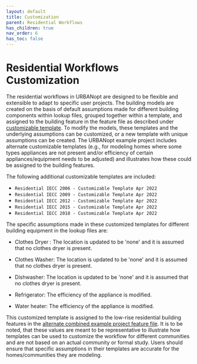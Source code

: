 ```yaml
---
layout: default
title: Customization
parent: Residential Workflows
has_children: true
nav_order: 6
has_toc: false
---
```


# Residential Workflows Customization


The residential workflows in URBANopt are designed to be flexible and extensible to adapt to specific user
projects. The building models are created on the basis of default assumptions
made for different building components within lookup files, grouped together within a template, and assigned to the
building feature in the feature file as described under [customizable template](https://docs.urbanopt.net/workflows/residential_workflows/residential_workflows.html#customizable-template). To modify the models, these templates and the underlying assumptions
can be customized, or a new template with unique assumptions can be created. The URBANopt example
project includes alternate customizable templates (e.g., for modeling homes where some types appliances are not present and/or efficiency of certain appliances/equipment needs to be adjusted) and illustrates how these could be assigned to the building features.

The following additional customizable templates are included:

- `Residential IECC 2006 - Customizable Template Apr 2022`
- `Residential IECC 2009 - Customizable Template Apr 2022`
- `Residential IECC 2012 - Customizable Template Apr 2022`
- `Residential IECC 2015 - Customizable Template Apr 2022`
- `Residential IECC 2018 - Customizable Template Apr 2022`

The specific assumptions made in these customized templates for different building equipment in the
lookup files are:

- Clothes Dryer : The location is updated to be 'none' and it is assumed that no clothes dryer is
  present.

- Clothes Washer: The location is updated to be 'none' and it is assumed that no clothes dryer is
  present.

- Dishwasher: The location is updated to be 'none' and it is assumed that no clothes dryer is
  present.

- Refrigerator: The efficiency of the appliance is modified.

- Water heater: The efficiency of the appliance is modified.

This customized template is assigned to the low-rise residential building features in the [alternate
combined example project feature file](https://github.com/urbanopt/urbanopt-cli/blob/e7d29764eb9ae837078f92a488adb783a3e52616/example_files/example_project_combined.json). It is to be noted, that these values are meant to be representative
to illustrate how templates can be used to customize
the workflow for different communities and are not based on an actual community or formal study. Users should ensure that specific assumptions in their templates are accurate for the homes/communities they are modeling.
